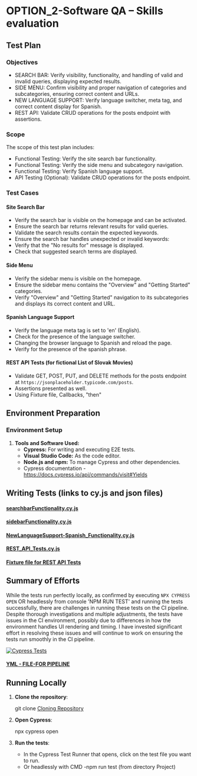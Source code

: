 ﻿# OPTION_2-Software QA – Skills evaluation

## Test Plan

### Objectives
- SEARCH BAR: Verify visibility, functionality, and handling of valid and invalid queries, displaying expected results.
- SIDE MENU: Confirm visibility and proper navigation of categories and subcategories, ensuring correct content and URLs.
- NEW LANGUAGE SUPPORT: Verify language switcher, meta tag, and correct content display for Spanish.
- REST API: Validate CRUD operations for the posts endpoint with assertions.

### Scope
The scope of this test plan includes:
- Functional Testing: Verify the site search bar functionality.
- Functional Testing: Verify the side menu and subcategory navigation.
- Functional Testing: Verify Spanish language support.
- API Testing (Optional): Validate CRUD operations for the posts endpoint.

### Test Cases

#### Site Search Bar
- Verify the search bar is visible on the homepage and can be activated.
- Ensure the search bar returns relevant results for valid queries.
- Validate the search results contain the expected keywords.
- Ensure the search bar handles unexpected or invalid keywords:
- Verify that the "No results for" message is displayed.
- Check that suggested search terms are displayed.

#### Side Menu
- Verify the sidebar menu is visible on the homepage.
- Ensure the sidebar menu contains the "Overview" and "Getting Started" categories.
- Verify "Overview" and "Getting Started" navigation to its subcategories and displays its correct content and URL.

#### Spanish Language Support
- Verify the language meta tag is set to 'en' (English).
- Check for the presence of the language switcher.
- Changing the browser language to Spanish and reload the page.
- Verify for the presence of the spanish phrase.

#### REST API Tests (for fictional List of Slovak Movies)
- Validate GET, POST, PUT, and DELETE methods for the posts endpoint at `https://jsonplaceholder.typicode.com/posts`.
- Assertions presented as well.
- Using Fixture file, Callbacks, "then" 

  
## Environment Preparation

### Environment Setup

1. **Tools and Software Used:**
   - **Cypress:** For writing and executing E2E tests.
   - **Visual Studio Code:** As the code editor.
   - **Node.js and npm:** To manage Cypress and other dependencies.
   - Cypress documentation -https://docs.cypress.io/api/commands/visit#Yields

## Writing Tests (links to cy.js and json files)


#### [searchbarFunctionality.cy.js](https://github.com/Peter-QA-testing-Journey/PANTHEON/blob/main/cypress/e2e/1-searchbarFunctionality.cy.js)
#### [sidebarFunctionality.cy.js](https://github.com/Peter-QA-testing-Journey/PANTHEON/blob/main/cypress/e2e/2-sidebarFunctionality.cy.js)
#### [NewLanguageSupport-Spanish_Functionality.cy.js](https://github.com/Peter-QA-testing-Journey/PANTHEON/blob/main/cypress/e2e/3-NewLanguageSupport-Spanish_Functionality.cy.js)
#### [REST_API_Tests.cy.js](https://github.com/Peter-QA-testing-Journey/PANTHEON/blob/main/cypress/e2e/4-%20REST_API_Tests.cy.js)
#### [Fixture file for REST API Tests](https://github.com/Peter-QA-testing-Journey/PANTHEON/blob/main/cypress/fixtures/movies.json)

## Summary of Efforts

While the tests run perfectly locally, as confirmed by executing     `NPX CYPRESS OPEN`    OR headlessly from console     'NPM RUN TEST'      and running the tests successfully, there are challenges in running these tests on the CI pipeline. Despite thorough investigations and multiple adjustments, the tests have issues in the CI environment, possibly due to differences in how the environment handles UI rendering and timing. 
I have invested significant effort in resolving these issues and will continue to work on ensuring the tests run smoothly in the CI pipeline.

[![Cypress Tests](https://github.com/Peter-QA-testing-Journey/PANTHEON/actions/workflows/main.yml/badge.svg)](https://github.com/Peter-QA-testing-Journey/PANTHEON/actions/workflows/main.yml)

#### [YML - FILE-FOR PIPELINE](https://github.com/Peter-QA-testing-Journey/PANTHEON/blob/main/.github/workflows/main.yml)

## Running Locally
1. **Clone the repository**:
 
   git clone [Cloning Repository](https://github.com/Peter-QA-testing-Journey/OPTION_2-Software-QA-Skills-evaluation.git)
   
2. **Open Cypress**:

   npx cypress open

3. **Run the tests**:
   - In the Cypress Test Runner that opens, click on the test file you want to run.
   - Or headlessly with CMD -npm run test (from directory Project)




